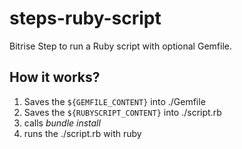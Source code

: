 steps-ruby-script
=================

Bitrise Step to run a Ruby script with optional Gemfile.


## How it works?

1. Saves the `${GEMFILE_CONTENT}` into ./Gemfile
2. Saves the `${RUBYSCRIPT_CONTENT}` into ./script.rb
3. calls *bundle install*
4. runs the ./script.rb with ruby
